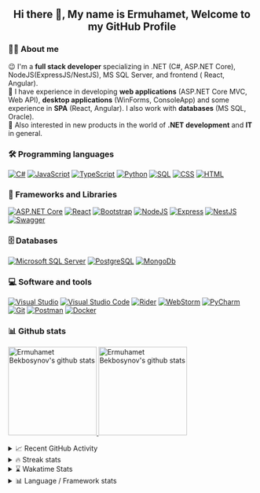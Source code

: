<h2 align="center"> Hi there 👋, My name is Ermuhamet, Welcome to my GitHub Profile<br/> </h2> 



### 👨‍💻 About me

😉 I'm a **full stack developer** specializing in .NET (C#, ASP.NET Core), NodeJS(ExpressJS/NestJS), MS SQL Server, and frontend (
React, Angular).  
🔭 I have experience in developing **web applications** (ASP.NET Core MVC, Web API), **desktop applications** (WinForms,
ConsoleApp) and some experience in **SPA** (React, Angular). I also work with **databases** (MS SQL, Oracle).  
📣 Also interested in new products in the world of **.NET development** and **IT** in general.

### 🛠 Programming languages

<p>
    <a href="https://github.com/search?q=user%3Aermuhamett+language%3Acsharp"><img alt="C#" src="https://custom-icon-badges.herokuapp.com/badge/C%23-68217A.svg?style=flat&logo=cs2&logoColor=white"></a>
    <a href="https://github.com/search?q=user%3Aermuhamett+language%3Ajavascript"><img alt="JavaScript" src="https://img.shields.io/badge/JavaScript-F7DF1E.svg?style=flat&logo=javascript&logoColor=black"></a>
    <a href="https://github.com/search?q=user%3Aermuhamett+language%3AtypeScript"><img alt="TypeScript" src="https://img.shields.io/badge/TypeScript-007ACC.svg?style=flat&logo=typescript&logoColor=white"></a>
    <a href="https://github.com/search?q=user%3Aermuhamett+language%3Apython"><img alt="Python" src="https://img.shields.io/badge/-Python-blue?style=flat&logo=Python&logoColor=yellow"></a>
    <a href="https://github.com/search?q=user%3Aermuhamett+language%3Asql"><img alt="SQL" src="https://custom-icon-badges.herokuapp.com/badge/SQL-025E8C.svg?style=flat&logo=database&logoColor=white"></a>
    <a href="https://github.com/search?q=user%3Aermuhamett+language%3Acss"><img alt="CSS" src="https://img.shields.io/badge/CSS-1572B6.svg?style=flat&logo=css3&logoColor=white"></a>
    <a href="https://github.com/search?q=user%3Aermuhamett+language%3Ahtml"><img alt="HTML" src="https://img.shields.io/badge/HTML-E34F26.svg?style=flat&logo=html5&logoColor=white"></a>
</p>

### 🧰 Frameworks and Libraries

<p>
    <a href="#"><img alt="ASP.NET Core" src="https://img.shields.io/badge/ASP.NET%20Core-5C2D91?style=flat&logo=.net&logoColor=white"></a>
    <a href="#"><img alt="React" src="https://img.shields.io/badge/React-20232a.svg?style=flat&logo=react&logoColor=%2361DAFB"></a>
    <a href="#"><img alt="Bootstrap" src="https://img.shields.io/badge/Bootstrap-7952B3.svg?style=flat&logo=bootstrap&logoColor=white"></a>
    <a href="#"><img alt="NodeJS" src="https://img.shields.io/badge/NodeJS-68a063?style=flat&logo=Node.js&logoColor=white"/></a>
    <a href="#"><img alt="Express" src="https://img.shields.io/badge/ExpressJS-545353?style=flat&logo=Express&logoColor=white"/></a>
    <a href="#"><img alt="NestJS" src="https://img.shields.io/badge/NestJS-050505?style=flat&logo=NestJS&logoColor=red"/></a>
    <a href="#"><img alt="Swagger" src="https://img.shields.io/badge/-Swagger-%23Clojure?style=flat&logo=swagger&logoColor=white"/></a>
</p>

### 🗄️ Databases

<p>
    <a href="#"><img alt="Microsoft SQL Server" src="https://img.shields.io/badge/-Microsoft%20SQL%20Server-CC2927?style=flat&logo=Microsoft%20SQL%20Server&logoColor=white"></a>
    <a href="#"><img alt="PostgreSQL" src="https://img.shields.io/badge/PostgreSQL-316192.svg?style=flat&logo=postgresql&logoColor=white"></a>
    <a href="#"><img alt="MongoDb" src="https://img.shields.io/badge/MongoDB-d4d9d4?style=flat&logo=MongoDB&logoColor=0e910c
"></a>
</p>

### 💻 Software and tools

<p>
    <a href="#" target="_blank"><img alt="Visual Studio" src="https://img.shields.io/badge/Visual%20Studio-5C2D91.svg?style=flat&logo=visual-studio&logoColor=white"/></a>
    <a href="#"><img alt="Visual Studio Code" src="https://img.shields.io/badge/Visual%20Studio%20Code-0078d7.svg?style=flat&logo=visual-studio-code&logoColor=white"></a>
    <a href="#"><img alt="Rider" src="https://img.shields.io/badge/Rider-000000.svg?style=flat&logo=Rider&logoColor=white&color=black&labelColor=crimson"></a>
    <a href="#"><img alt="WebStorm" src="https://img.shields.io/badge/WebStorm-143?style=flat&logo=webstorm&logoColor=white&color=black"></a>
    <a href="#" target="_blank"><img alt="PyCharm" src="https://img.shields.io/badge/PyCharm-143?style=flat&logo=PyCharm&logoColor=black&color=green&labelColor=green"/></a>
    <a href="#"><img alt="Git" src="https://img.shields.io/badge/Git-F05033.svg?style=flat&logo=git&logoColor=white"></a>
    <a href="#"><img alt="Postman" src="https://img.shields.io/badge/Postman-FF6C37?style=flat&logo=postman&logoColor=white"></a>
    <a href="#"><img alt="Docker" src="https://img.shields.io/badge/-Docker-2496ED?style=flat&logo=Docker&logoColor=white"></a>
</p>

### 📊 Github stats

<p>
<a href="https://gitstats.me/ermuhamett" target="_blank">
  <img height="180em" alt="Ermuhamet Bekbosynov's github stats" src="https://github-readme-stats-eight-theta.vercel.app/api?username=ermuhamett&show_icons=true&theme=react&include_all_commits=true&count_private=true"/>
  <img height="180em" alt="Ermuhamet Bekbosynov's github stats" src="https://github-readme-stats-eight-theta.vercel.app/api/top-langs/?username=ermuhamett&layout=compact&langs_count=8&theme=react"/>
</a>
</p>

<details>
<summary>📈 Recent GitHub Activity</summary>

![Alexander Kozhanov's GitHub Activity graph](https://github-readme-activity-graph.cyclic.app/graph?username=ermuhamett&theme=dracula)

</details>

<details>
<summary>🔥 Streak stats</summary>
<p>
  <img src="http://github-readme-streak-stats.herokuapp.com?user=ermuhamett&date_format=n%2Fj%5B%2FY%5D&theme=react">
</p>
</details>

<details>
<summary>⌛ Wakatime Stats</summary>

[![Wakatime stats](https://github-readme-stats.vercel.app/api/wakatime?username=akozhanov&layout=compact&theme=react)](https://wakatime.com/akozhanov)

</details>

<details>
<summary>📊 Language&nbsp;/&nbsp;Framework stats</summary>
<a href='https://profile.codersrank.io/user/ermuhamett/'>
    <img src='http://cr-skills-chart-widget.azurewebsites.net/api/api?username=ermuhamett&padding=30'>
</a>

</details>

